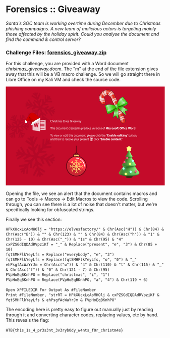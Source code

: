 # Forensics :: Giveaway

*Santa's SOC team is working overtime during December due to Christmas phishing campaigns. A new team of malicious actors is targeting mainly those affected by the holiday spirit. Could you analyse the document and find the command & control server?*

### Challenge Files: [forensics_giveaway.zip](forensics_giveaway.zip)

For this challenge, you are provided with a Word document *christmas_giveaway.docm*. The "m" at the end of the file extension gives away that this will be a VB macro challenge. So we will go straight there in Libre Office on my Kali VM and check the source code.

![macros](img/1.png)

Opening the file, we see an alert that the document contains macros and can go to Tools -> Macros -> Edit Macros to view the code. Scrolling through, you can see there is a lot of noise that doesn't matter, but we're specifically looking for obfuscated strings.

Finally we see this section:

```vba
HPkXUcxLcAoMHOlj = "https://elvesfactory/" & Chr(Asc("H")) & Chr(84) & Chr(Asc("B")) & "" & Chr(123) & "" & Chr(84) & Chr(Asc("h")) & "1" & Chr(125 - 10) & Chr(Asc("_")) & "1s" & Chr(95) & "4"
cxPZSGdIQDAdRVpziKf = "_" & Replace("present", "e", "3") & Chr(85 + 10)
fqtSMHFlkYeyLfs = Replace("everybody", "e", "3")
fqtSMHFlkYeyLfs = Replace(fqtSMHFlkYeyLfs, "o", "0") & "_"
ehPsgfAcWaYrJm = Chr(Asc("w")) & "4" & Chr(110) & "t" & Chr(115) & "_" & Chr(Asc("f")) & "0" & Chr(121 - 7) & Chr(95)
FVpHoEqBKnhPO = Replace("christmas", "i", "1")
FVpHoEqBKnhPO = Replace(FVpHoEqBKnhPO, "a", "4") & Chr(119 + 6)

Open XPFILEDIR For Output As #FileNumber
Print #FileNumber, "strRT = HPkXUcxLcAoMHOlj & cxPZSGdIQDAdRVpziKf & fqtSMHFlkYeyLfs & ehPsgfAcWaYrJm & FVpHoEqBKnhPO"
```

The encoding here is pretty easy to figure out manually just by reading through it and converting character codes, replacing values, etc by hand. This reveals the flag:

```HTB{th1s_1s_4_pr3s3nt_3v3ryb0dy_w4nts_f0r_chr1stm4s}```


